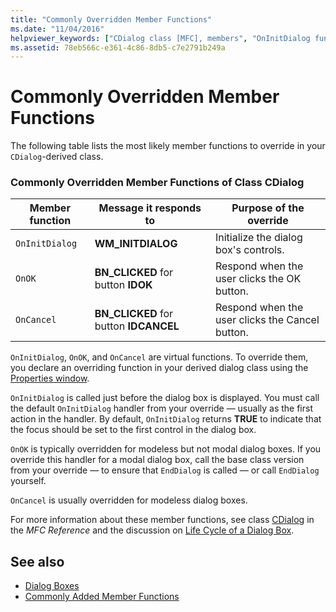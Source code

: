 ```yaml
---
title: "Commonly Overridden Member Functions"
ms.date: "11/04/2016"
helpviewer_keywords: ["CDialog class [MFC], members", "OnInitDialog function", "dialog classes [MFC], commonly overridden member functions", "OnCancel function", "overriding, dialog class members", "OnOK function", "MFC dialog boxes [MFC], overriding member functions"]
ms.assetid: 78eb566c-e361-4c86-8db5-c7e2791b249a
---
```

# Commonly Overridden Member Functions

The following table lists the most likely member functions to override in your `CDialog`-derived class.

### Commonly Overridden Member Functions of Class CDialog

|Member function|Message it responds to|Purpose of the override|
|---------------------|----------------------------|-----------------------------|
|`OnInitDialog`|**WM_INITDIALOG**|Initialize the dialog box's controls.|
|`OnOK`|**BN_CLICKED** for button **IDOK**|Respond when the user clicks the OK button.|
|`OnCancel`|**BN_CLICKED** for button **IDCANCEL**|Respond when the user clicks the Cancel button.|

`OnInitDialog`, `OnOK`, and `OnCancel` are virtual functions. To override them, you declare an overriding function in your derived dialog class using the [Properties window](/visualstudio/ide/reference/properties-window).

`OnInitDialog` is called just before the dialog box is displayed. You must call the default `OnInitDialog` handler from your override — usually as the first action in the handler. By default, `OnInitDialog` returns **TRUE** to indicate that the focus should be set to the first control in the dialog box.

`OnOK` is typically overridden for modeless but not modal dialog boxes. If you override this handler for a modal dialog box, call the base class version from your override — to ensure that `EndDialog` is called — or call `EndDialog` yourself.

`OnCancel` is usually overridden for modeless dialog boxes.

For more information about these member functions, see class [CDialog](../mfc/reference/cdialog-class.md) in the *MFC Reference* and the discussion on [Life Cycle of a Dialog Box](../mfc/life-cycle-of-a-dialog-box.md).

## See also

- [Dialog Boxes](../mfc/dialog-boxes.md)
- [Commonly Added Member Functions](../mfc/commonly-added-member-functions.md)
